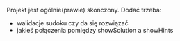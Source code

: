 Projekt jest ogólnie(prawie) skończony. Dodać trzeba:
- walidacje sudoku czy da się rozwiązać 
- jakieś połączenia pomiędzy showSolution a showHints